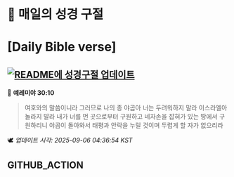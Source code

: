 # 🙏 매일의 성경 구절
# [Daily Bible verse]
## [![README에 성경구절 업데이트](https://github.com/DONGSUKA/first_test/actions/workflows/update-readme-bible.yml/badge.svg)](https://github.com/DONGSUKA/first_test/actions/workflows/update-readme-bible.yml)
<!-- START_BIBLE_VERSE -->
📖 **예레미야 30:10**
> 여호와의 말씀이니라 그러므로 나의 종 야곱아 너는 두려워하지 말라 이스라엘아 놀라지 말라 내가 너를 먼 곳으로부터 구원하고 네자손을 잡혀가 있는 땅에서 구원하리니 야곱이 돌아와서 태평과 안락을 누릴 것이며 두렵게 할 자가 없으리라

🕊️ _업데이트 시각: 2025-09-06 04:36:54 KST_
  <!-- END_BIBLE_VERSE -->
## GITHUB_ACTION
